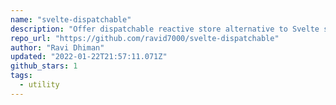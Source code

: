 ```yaml
---
name: "svelte-dispatchable"
description: "Offer dispatchable reactive store alternative to Svelte stores."
repo_url: "https://github.com/ravid7000/svelte-dispatchable"
author: "Ravi Dhiman"
updated: "2022-01-22T21:57:11.071Z"
github_stars: 1
tags: 
  - utility
---
```

